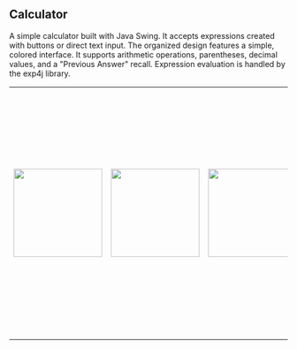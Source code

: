 ## Calculator
A simple calculator built with Java Swing. It accepts expressions created with buttons or direct text input. The organized design features a simple, colored interface. It supports arithmetic operations, parentheses, decimal values, and a "Previous Answer" recall. Expression evaluation is handled by the exp4j library.

<table>
  <tr>
    <td><img src="https://github.com/user-attachments/assets/a5e455af-b22d-497b-bf56-63916d303c56" width="160"></td>
    <td><img src="https://github.com/user-attachments/assets/b312dae6-436a-4b74-9b71-c3247aadd7c3" width="160"></td>
    <td><img src="https://github.com/user-attachments/assets/c6327c55-dedf-4c52-8388-891ec18bf68e" width="160"></td>
    <td><img src="https://github.com/user-attachments/assets/64eb6f52-5ab8-4e5c-95fb-d745e8d8aadd" width="160"></td>
    <td><img src="https://github.com/user-attachments/assets/edec064a-b106-4671-8bb1-8db6d55d6d06" width="450"></td>
  </tr>
</table>


